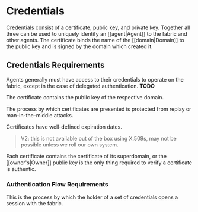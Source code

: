 # Credentials

Credentials consist of a certificate, public key, and private key. Together all three can be used to uniquely identify an [[agent|Agent]] to the fabric and other agents. The certificate binds the name of the [[domain|Domain]] to the public key and is signed by the domain which created it. 

## Credentials Requirements

Agents generally must have access to their credentials to operate on the fabric, except in the case of delegated authentication. **TODO**

The certificate contains the public key of the respective domain. 

The process by which certificates are presented is protected from replay or man-in-the-middle attacks.

Certificates have well-defined expiration dates. 

> V2: this is not available out of the box using X.509s, may not be possible unless we roll our own system. 

Each certificate contains the certificate of its superdomain, or the [[owner's|Owner]] public key is the only thing required to verify a certificate is authentic. 


### Authentication Flow Requirements 

This is the process by which the holder of a set of credentials opens a session with the fabric. 

